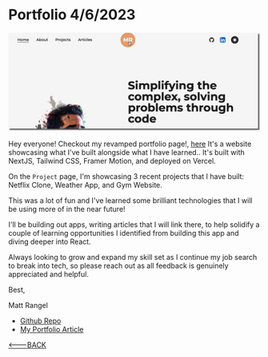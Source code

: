 # Portfolio 4/6/2023

![Portfolio Shot](../Images/Portfolio%20shot.png)

Hey everyone! Checkout my revamped portfolio page!, [here](https://www.mattjrangel.com/)
It's a website showcasing what I've built alongside what I have learned.. It's built with NextJS, Tailwind CSS, Framer Motion, and deployed on Vercel.

On the `Project` page, I'm showcasing 3 recent projects that I have built: Netflix Clone, Weather App, and Gym Website.

This was a lot of fun and I've learned some brilliant technologies that I will be using more of in the near future!

I'll be building out apps, writing articles that I will link there, to help solidify a couple of learning opportunities I identified from building this app and diving deeper into React.

Always looking to grow and expand my skill set as I continue my job search to break into tech, so please reach out as all feedback is genuinely appreciated and helpful.

Best,

Matt Rangel

- [Github Repo](https://github.com/rangelMatt)
- [My Portfolio Article](https://rangelmatt.github.io/reading-notes/newsLetter/portfolio.html)

[<---BACK](README.md)
